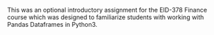 This was an optional introductory assignment for the EID-378 Finance course which was designed to familiarize students with working with Pandas Dataframes in Python3.
